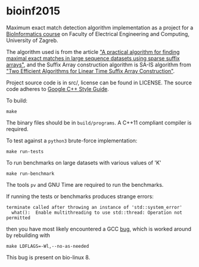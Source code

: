 bioinf2015
==========

Maximum exact match detection algorithm implementation as a project for a [BioInformatics course](http://www.fer.unizg.hr/en/course/bio)
on Faculty of Electrical Engineering and Computing, University of Zagreb.

The algorithm used is from the article ["A practical algorithm for finding maximal exact matches in large sequence datasets using sparse suffix arrays"](http://bioinformatics.oxfordjournals.org/content/25/13/1609.long),
and the Suffix Array construction algorithm is SA-IS algorithm from ["Two Efficient Algorithms for Linear Time Suffix Array Construction"](http://www.computer.org/csdl/trans/tc/2011/10/ttc2011101471-abs.html).

Project source code is in src/, license can be found in LICENSE.
The source code adheres to [Google C++ Style Guide](http://google-styleguide.googlecode.com/svn/trunk/cppguide.html).

To build:

    make

The binary files should be in `build/programs`. A C++11 compliant compiler is required.

To test against a `python3` brute-force implementation:

    make run-tests
    
To run benchmarks on large datasets with various values of 'K'

    make run-benchmark
    
The tools `pv` and GNU Time are required to run the benchmarks.

If running the tests or benchmarks produces strange errors:

    terminate called after throwing an instance of 'std::system_error'
      what():  Enable multithreading to use std::thread: Operation not permitted

then you have most likely encountered a GCC [bug](https://bugs.launchpad.net/ubuntu/+source/gcc-defaults/+bug/1228201), which is worked around by rebuilding with

    make LDFLAGS=-Wl,--no-as-needed

This bug is present on bio-linux 8. 
